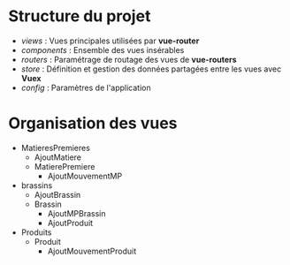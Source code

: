 # Structure du projet
 * *views* :   Vues principales utilisées par **vue-router**
 * *components* :   Ensemble des vues insérables
 * *routers* :   Paramétrage de routage des vues de **vue-routers**
 * *store* :   Définition et gestion des données partagées entre les vues avec **Vuex**
 * *config* :   Paramètres de l'application
   
# Organisation des vues
* MatieresPremieres
  * AjoutMatiere
  * MatierePremiere
    * AjoutMouvementMP
* brassins
  * AjoutBrassin
  * Brassin
    * AjoutMPBrassin
    * AjoutProduit
* Produits
  * Produit
    * AjoutMouvementProduit

